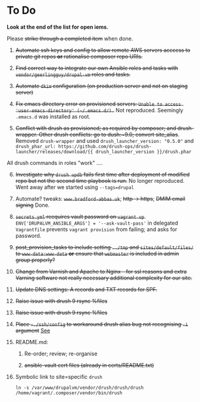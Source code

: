 # To Do

**Look at the end of the list for open iems.**

Please ~~strike through a completed item~~ when done.

1. ~~Automate ssh keys and config to allow remote AWS servers acccess to private git repos **or** rationalise composer repo URIs.~~

2. ~~Find correct way to integrate our own Ansible roles and tasks with `vendor/geerlingguy/drupal-vm` roles and tasks.~~

3. ~~Automate `dkim` configuration (on production server and not on staging server)~~

4. ~~Fix emacs directory error on provisioned servers: `Unable to access 'user-emacs-directory' (~/.emacs.d/).`~~
Not reproduced. Seemingly `.emacs.d` was  installed as root.

5. ~~Conflict with drush as provisioned; as required by composer;  and drush-wrapper. Other drush conflicts: go to dush:\~9.0; convert site_alias~~. Removed `drush-wrapper` and used `drush_launcher_version: "0.5.0"` and `drush_phar_url: https://github.com/drush-ops/drush-launcher/releases/download/{{ drush_launcher_version }}/drush.phar`

  All drush commands in roles "work" ....

6. ~~Investigate why `drush updb` fails first time after deployment of modified repo but not the second time playbook is run.~~ No longer reproduced. Went away after we started using `--tags=drupal`

7. Automate? tweaks: ~~`www.bradford-abbas.uk`~~; ~~http -> https~~; ~~DMIM email signing~~ Done.

8. ~~`secrets.yml` reequires vault password on `vagrant up`~~. `ENV['DRUPALVM_ANSIBLE_ARGS'] = '--ask-vault-pass'` in delegated `Vagrantfile` prevents `vagrant provision` from failing; and asks for password.

9. ~~post_provision_tasks to include setting `../tmp` and `sites/default/files/` to `www-data:www-data` **or** ensure that `webmaster` is included in admin group properly?~~

10. ~~Change from Varnish and Apache to Nginx - for ssl reasons and extra Varning software not really necessary additional complexity for our site.~~

11. ~~Update DNS settings: A records and TXT records for SPF.~~

12. ~~Raise issue with drush 9 rsync %files~~

13. ~~Raise issue with drush 9 rsync %files~~

14. ~~Place `~./ssh/config` to workaround drush alias bug not recognising `-i` argument~~ [See](https://github.com/drush-ops/drush/blob/master/examples/example.site.yml)

15. README.md:

    1. Re-order; review; re-organise

    2. ~~ansible-vault cert files (already in certs/README.txt)~~
    
16. Symbolic link to site=specific `drush`

    ```
    ln -s /var/www/drupalvm/vendor/drush/drush/drush /home/vagrant/.composer/vendor/bin/drush
    ```
